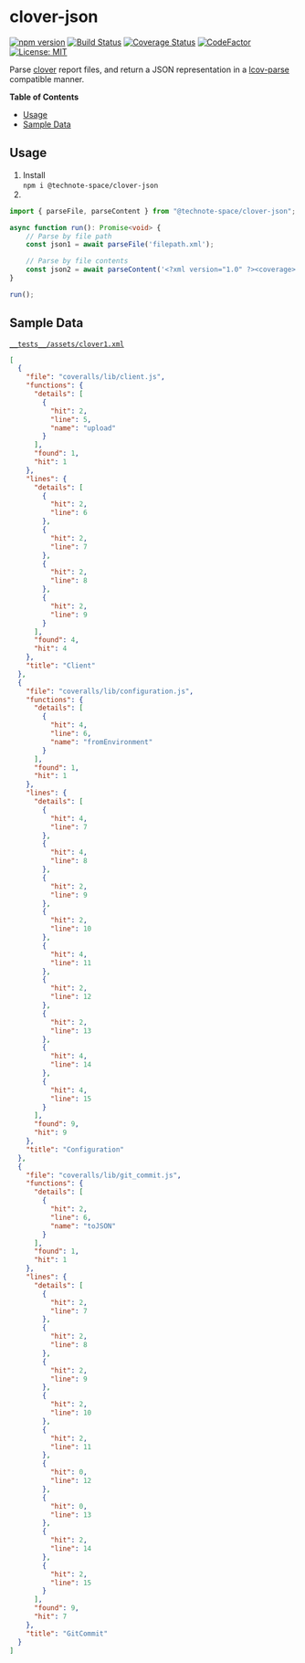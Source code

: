 # clover-json

[![npm version](https://badge.fury.io/js/%40technote-space%2Fclover-json.svg)](https://badge.fury.io/js/%40technote-space%2Fclover-json)
[![Build Status](https://github.com/technote-space/clover-json/workflows/Build/badge.svg)](https://github.com/technote-space/clover-json/actions)
[![Coverage Status](https://coveralls.io/repos/github/technote-space/clover-json/badge.svg?branch=master)](https://coveralls.io/github/technote-space/clover-json?branch=master)
[![CodeFactor](https://www.codefactor.io/repository/github/technote-space/clover-json/badge)](https://www.codefactor.io/repository/github/technote-space/clover-json)
[![License: MIT](https://img.shields.io/badge/License-MIT-blue.svg)](https://github.com/technote-space/clover-json/blob/master/LICENSE)

Parse [clover](https://www.atlassian.com/software/clover) report files, and return a JSON representation in a [lcov-parse](https://github.com/davglass/lcov-parse) compatible manner.

<!-- START doctoc generated TOC please keep comment here to allow auto update -->
<!-- DON'T EDIT THIS SECTION, INSTEAD RE-RUN doctoc TO UPDATE -->
**Table of Contents**

- [Usage](#usage)
- [Sample Data](#sample-data)

<!-- END doctoc generated TOC please keep comment here to allow auto update -->

## Usage
1. Install  
`npm i @technote-space/clover-json`
1. 
```typescript
import { parseFile, parseContent } from "@technote-space/clover-json";

async function run(): Promise<void> {
    // Parse by file path
    const json1 = await parseFile('filepath.xml');

    // Parse by file contents
    const json2 = await parseContent('<?xml version="1.0" ?><coverage>...</coverage>');
}

run();
```

## Sample Data
[`__tests__/assets/clover1.xml`](__tests__/assets/clover1.xml)
```json
[
  {
    "file": "coveralls/lib/client.js",
    "functions": {
      "details": [
        {
          "hit": 2,
          "line": 5,
          "name": "upload"
        }
      ],
      "found": 1,
      "hit": 1
    },
    "lines": {
      "details": [
        {
          "hit": 2,
          "line": 6
        },
        {
          "hit": 2,
          "line": 7
        },
        {
          "hit": 2,
          "line": 8
        },
        {
          "hit": 2,
          "line": 9
        }
      ],
      "found": 4,
      "hit": 4
    },
    "title": "Client"
  },
  {
    "file": "coveralls/lib/configuration.js",
    "functions": {
      "details": [
        {
          "hit": 4,
          "line": 6,
          "name": "fromEnvironment"
        }
      ],
      "found": 1,
      "hit": 1
    },
    "lines": {
      "details": [
        {
          "hit": 4,
          "line": 7
        },
        {
          "hit": 4,
          "line": 8
        },
        {
          "hit": 2,
          "line": 9
        },
        {
          "hit": 2,
          "line": 10
        },
        {
          "hit": 4,
          "line": 11
        },
        {
          "hit": 2,
          "line": 12
        },
        {
          "hit": 2,
          "line": 13
        },
        {
          "hit": 4,
          "line": 14
        },
        {
          "hit": 4,
          "line": 15
        }
      ],
      "found": 9,
      "hit": 9
    },
    "title": "Configuration"
  },
  {
    "file": "coveralls/lib/git_commit.js",
    "functions": {
      "details": [
        {
          "hit": 2,
          "line": 6,
          "name": "toJSON"
        }
      ],
      "found": 1,
      "hit": 1
    },
    "lines": {
      "details": [
        {
          "hit": 2,
          "line": 7
        },
        {
          "hit": 2,
          "line": 8
        },
        {
          "hit": 2,
          "line": 9
        },
        {
          "hit": 2,
          "line": 10
        },
        {
          "hit": 2,
          "line": 11
        },
        {
          "hit": 0,
          "line": 12
        },
        {
          "hit": 0,
          "line": 13
        },
        {
          "hit": 2,
          "line": 14
        },
        {
          "hit": 2,
          "line": 15
        }
      ],
      "found": 9,
      "hit": 7
    },
    "title": "GitCommit"
  }
]
```
